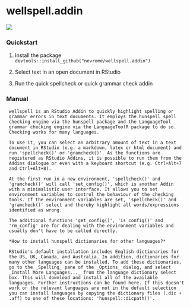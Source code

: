
<!-- README.md is generated from README.Rmd. Please edit that file -->

# wellspell.addin

![](https://github.com/nevrome/wellspell.addin/raw/master/inst/gif/trump2.gif)

### Quickstart

1.  Install the package
    `devtools::install_github("nevrome/wellspell.addin")`

2.  Select text in an open document in RStudio

3.  Run the quick spellcheck or quick grammar check addin

### Manual

``` 
 wellspell is an RStudio Addin to quickly highlight spelling or  
 grammar errors in text documents. It employs the hunspell spell  
 checking engine via the hunspell package and the LanguageTool  
 grammar checking engine via the LanguageToolR package to do so.  
 Checking works for many languages.  

 To use it, you can select an arbitrary amount of text in a text  
 document in RStudio (e.g. a markdown, latex or html document) and  
 run 'spellcheck()' or 'gramcheck()'. As the functions are  
 registered as RStudio Addins, it is possible to run them from the  
 Addins dialogue or even with a keyboard shortcut (e.g. Ctrl+Alt+7  
 and Ctrl+Alt+8).  

 At the first run in a new environment, 'spellcheck()' and  
 'gramcheck()' will call 'set_config()', which is another Addin  
 with a minimalistic user interface. It allows you to set  
 environment variables to control the behaviour of the checking  
 tools. If the environment variables are set, 'spellcheck()' and  
 'gramcheck()' select and thereby highlight all words/expressions  
 identified as wrong.  

 The additional functions 'get_config()', 'is_config()' and  
 'rm_config' are for dealing with the environment variables and  
 usually don't have to be called directly.  

 *How to install hunspell dictionaries for other languages?*  

 RStudio's default installation includes English dictionaries for  
 the US, UK, Canada, and Australia. In addition, dictionaries for  
 many other languages can be installed. To add these dictionaries,  
 go to the _Spelling_ pane of the _Options_ dialog, and select  
 _Install More Languages..._ from the language dictionary select  
 box. This will download and install all of the available  
 languages. Further instructions can be found here. If this doesn't  
 work or the relevant languages are not in the default selection  
 you can install languages by copying the dictionary files (.dic +  
 .aff) to one of these locations: 'hunspell::dicpath()'.  
```

